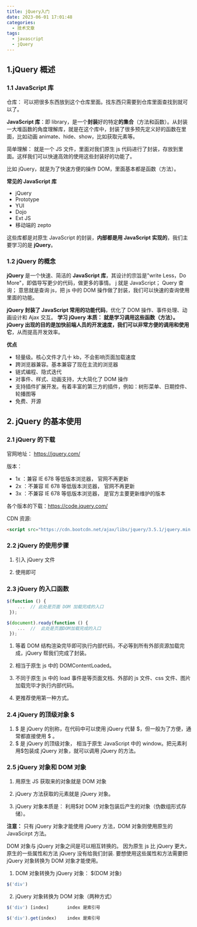 ```yaml
---
title: jQuery入门
date: 2023-06-01 17:01:48
categories:
  - 技术文章
tags:
  - javascript
  - jQuery
---
```


## 1.jQuery 概述

### 1.1 JavaScript 库

仓库： 可以把很多东西放到这个仓库里面。找东西只需要到仓库里面查找到就可以了。

**JavaScript 库**：即 library，是一个**封装**好的特定**的集合**（方法和函数）。从封装一大堆函数的角度理解库，就是在这个库中，封装了很多预先定义好的函数在里面，比如动画 animate、hide、show，比如获取元素等。

简单理解： 就是一个 JS 文件，里面对我们原生 js 代码进行了封装，存放到里面。这样我们可以快速高效的使用这些封装好的功能了。

比如 jQuery，就是为了快速方便的操作 DOM，里面基本都是函数（方法）。

**常见的 JavaScript 库**

- jQuery
- Prototype
- YUI
- Dojo
- Ext JS
- 移动端的 zepto

这些库都是对原生 JavaScript 的封装，**内部都是用 JavaScript 实现的**，我们主要学习的是 **jQuery**。

### 1.2 jQuery 的概念

**jQuery** 是一个快速、简洁的 **JavaScript 库**，其设计的宗旨是"write Less，Do More"，即倡导写更少的代码，做更多的事情。
j 就是 JavaScript； Query 查询； 意思就是查询 js，把 js 中的 DOM 操作做了封装，我们可以快速的查询使用里面的功能。

**jQuery 封装了 JavaScript 常用的功能代码**，优化了 DOM 操作、事件处理、动画设计和 Ajax 交互。
**学习 jQuery 本质： 就是学习调用这些函数（方法）。**
**jQuery 出现的目的是加快前端人员的开发速度，我们可以非常方便的调用和使用它**，从而提高开发效率。

**优点**

- 轻量级。核心文件才几十 kb，不会影响页面加载速度
- 跨浏览器兼容。基本兼容了现在主流的浏览器
- 链式编程、隐式迭代
- 对事件、样式、动画支持，大大简化了 DOM 操作
- 支持插件扩展开发。有着丰富的第三方的插件，例如：树形菜单、日期控件、轮播图等
- 免费、开源

## 2. jQuery 的基本使用

### 2.1 jQuery 的下载

官网地址： https://jquery.com/

版本：

- 1x ：兼容 IE 678 等低版本浏览器， 官网不再更新
- 2x ：不兼容 IE 678 等低版本浏览器， 官网不再更新
- 3x ：不兼容 IE 678 等低版本浏览器， 是官方主要更新维护的版本

各个版本的下载：https://code.jquery.com/

CDN 资源:

```html
<script src="https://cdn.bootcdn.net/ajax/libs/jquery/3.5.1/jquery.min.js"></script>
```

### 2.2 jQuery 的使用步骤

1. 引入 jQuery 文件

2. 使用即可

### 2.3 jQuery 的入口函数

```javascript
$(function () {
    ...  // 此处是页面 DOM 加载完成的入口
 });
```

```javascript
$(document).ready(function () {
    ...  //  此处是页面DOM加载完成的入口
 });
```

1. 等着 DOM 结构渲染完毕即可执行内部代码，不必等到所有外部资源加载完成，jQuery 帮我们完成了封装。
2. 相当于原生 js 中的 DOMContentLoaded。
3. 不同于原生 js 中的 load 事件是等页面文档、外部的 js 文件、css 文件、图片加载完毕才执行内部代码。

4. 更推荐使用第一种方式。

### 2.4 jQuery 的顶级对象 $

1. $ 是 jQuery 的别称，在代码中可以使用 jQuery 代替 $，但一般为了方便，通常都直接使用 $ 。
2. $ 是 jQuery 的顶级对象， 相当于原生 JavaScript 中的 window。把元素利用$包装成 jQuery 对象，就可以调用 jQuery 的方法。

### 2.5 jQuery 对象和 DOM 对象

1. 用原生 JS 获取来的对象就是 DOM 对象

2. jQuery 方法获取的元素就是 jQuery 对象。

3. jQuery 对象本质是： 利用$对 DOM 对象包装后产生的对象（伪数组形式存储）。

**注意：**
只有 jQuery 对象才能使用 jQuery 方法，DOM 对象则使用原生的 JavaScirpt 方法。

DOM 对象与 jQuery 对象之间是可以相互转换的。
因为原生 js 比 jQuery 更大，原生的一些属性和方法 jQuery 没有给我们封装. 要想使用这些属性和方法需要把 jQuery 对象转换为 DOM 对象才能使用。

1. DOM 对象转换为 jQuery 对象： $(DOM 对象)

```js
$('div')
```

2. jQuery 对象转换为 DOM 对象（两种方式）

```js
$('div') [index]       index 是索引号
```

```js
$('div').get(index)    index 是索引号
```
